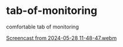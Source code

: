 # tab-of-monitoring
comfortable tab of monitoring

[Screencast from 2024-05-28 11-48-47.webm](https://github.com/kirillgix/tab-of-monitoring/assets/171004942/ce0c1e05-b646-40ff-9edb-695dbd1d9f52)
